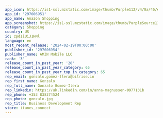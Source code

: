 ```yaml
---
app_icon: https://is1-ssl.mzstatic.com/image/thumb/Purple112/v4/8a/46/ec/8a46ec88-0b6b-f1d6-51f3-cd8716649a6c/AppIcon-0-0-1x_U007emarketing-0-6-0-0-85-220.png/1024x1024bb.png
app_id: '297606951'
app_name: Amazon Shopping
app_screenshot: https://is1-ssl.mzstatic.com/image/thumb/PurpleSource116/v4/d9/24/b9/d924b965-c3fa-dc62-f756-60890cac076a/bf15c06b-f146-45f1-862a-d5f69d1b519b_6.5_1.png/1242x2688bb.png
category: Shopping
country: US
id: zpdIiUiJ1HNl
language: en
most_recent_release: '2024-02-19T00:00:00'
publisher_id: '297606954'
publisher_name: AMZN Mobile LLC
rank: '3'
release_count_in_past_year: '28'
release_count_in_past_year_category: 65
release_count_in_past_year_top_in_category: 65
rep_email: gonzalo.gomez-llera@bitrise.io
rep_first_name: Gonzalo
rep_full_name: Gonzalo Gomez-Ilera
rep_linkedin: https://uk.linkedin.com/in/anna-magnussen-0977131b
rep_phone: +353 838374524
rep_photo: gonzalo.jpg
rep_title: Business Development Rep
store: itunes_connect
---
```

